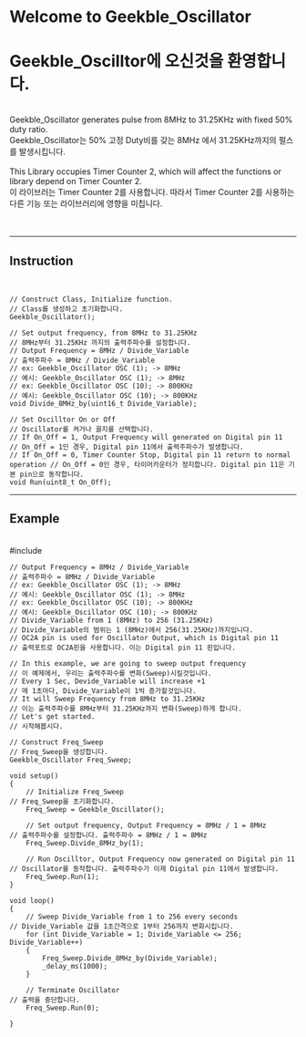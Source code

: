 # Welcome to Geekble_Oscillator<br>
# Geekble_Oscilltor에 오신것을 환영합니다.<br>
<br>
Geekble_Oscillator generates pulse from 8MHz to 31.25KHz with fixed 50% duty ratio.<br>
Geekble_Oscillator는 50% 고정 Duty비를 갖는 8MHz 에서 31.25KHz까지의 펄스를 발생시킵니다.<br>
<br>
This Library occupies Timer Counter 2, which will affect the functions or library depend on Timer Counter 2.<br>
이 라이브러는 Timer Counter 2를 사용합니다. 따라서 Timer Counter 2를 사용하는 다른 기능 또는 라이브러리에 영향을 미칩니다.<br>
<br>
<br>


***
## Instruction<br>
<br>

    // Construct Class, Initialize function.                                        // Class를 생성하고 초기화합니다.
    Geekble_Oscillator();

    // Set output frequency, from 8MHz to 31.25KHz                                  // 8MHz부터 31.25KHz 까지의 출력주파수를 설정합니다.
    // Output Frequency = 8MHz / Divide_Variable                                    // 출력주파수 = 8MHz / Divide_Variable
    // ex: Geekble_Oscillator OSC (1); -> 8MHz                                      // 예시: Geekble_Oscillator OSC (1); -> 8MHz
    // ex: Geekble_Oscillator OSC (10); -> 800KHz                                   // 예시: Geekble_Oscillator OSC (10); -> 800KHz
    void Divide_8MHz_by(uint16_t Divide_Variable);

    // Set Oscilltor On or Off                                                      // Oscillator를 켜거나 끌지를 선택합니다.
    // If On_Off = 1, Output Frequency will generated on Digital pin 11             // On_Off = 1인 경우, Digital pin 11에서 출력주파수가 발생합니다.
    // If On_Off = 0, Timer Counter Stop, Digital pin 11 return to normal operation // On_Off = 0인 경우, 타이머카운터가 정지합니다. Digital pin 11은 기본 pin으로 동작합니다.
    void Run(uint8_t On_Off);


***
## Example<br>
<br>
    #include <Geekble_Oscillator.h>
    
    // Output Frequency = 8MHz / Divide_Variable                            // 출력주파수 = 8MHz / Divide_Variable
    // ex: Geekble_Oscillator OSC (1); -> 8MHz                              // 예시: Geekble_Oscillator OSC (1); -> 8MHz
    // ex: Geekble_Oscillator OSC (10); -> 800KHz                           // 예시: Geekble_Oscillator OSC (10); -> 800KHz
    // Divide_Variable from 1 (8MHz) to 256 (31.25KHz)                      // Divide_Variable의 범위는 1 (8MHz)에서 256(31.25KHz)까지입니다.
    // OC2A pin is used for Oscillator Output, which is Digital pin 11      // 출력포트로 OC2A핀을 사용합니다. 이는 Digital pin 11 핀입니다.
    
    // In this example, we are going to sweep output frequency              // 이 예제에서, 우리는 출력주파수를 변화(Sweep)시킬것입니다.
    // Every 1 Sec, Devide_Variable will increase +1                        // 매 1초마다, Divide_Variable이 1씩 증가할것입니다.
    // It will Sweep Frequency from 8MHz to 31.25KHz                        // 이는 출력주파수를 8MHz부터 31.25KHz까지 변화(Sweep)하게 합니다.
    // Let's get started.                                                   // 시작해봅시다.
    
    // Construct Freq_Sweep                                                 // Freq_Sweep을 생성합니다.
    Geekble_Oscillator Freq_Sweep;
    
    void setup()
    {
        // Initialize Freq_Sweep                                            // Freq_Sweep을 초기화합니다.
        Freq_Sweep = Geekble_Oscillator();
    
        // Set output frequency, Output Frequency = 8MHz / 1 = 8MHz         // 출력주파수를 설정합니다. 출력주파수 = 8MHz / 1 = 8MHz
        Freq_Sweep.Divide_8MHz_by(1);
    
        // Run Oscilltor, Output Frequency now generated on Digital pin 11  // Oscillator를 동작합니다. 출력주파수가 이제 Digital pin 11에서 발생합니다.
        Freq_Sweep.Run(1);
    }
    
    void loop()
    {
        // Sweep Divide_Variable from 1 to 256 every seconds                // Divide_Variable 값을 1초간격으로 1부터 256까지 변화시킵니다.
        for (int Divide_Variable = 1; Divide_Variable <= 256; Divide_Variable++)
        {
            Freq_Sweep.Divide_8MHz_by(Divide_Variable);
            _delay_ms(1000);
        }
    
        // Terminate Oscillator                                             // 출력을 중단합니다.
        Freq_Sweep.Run(0);

    }